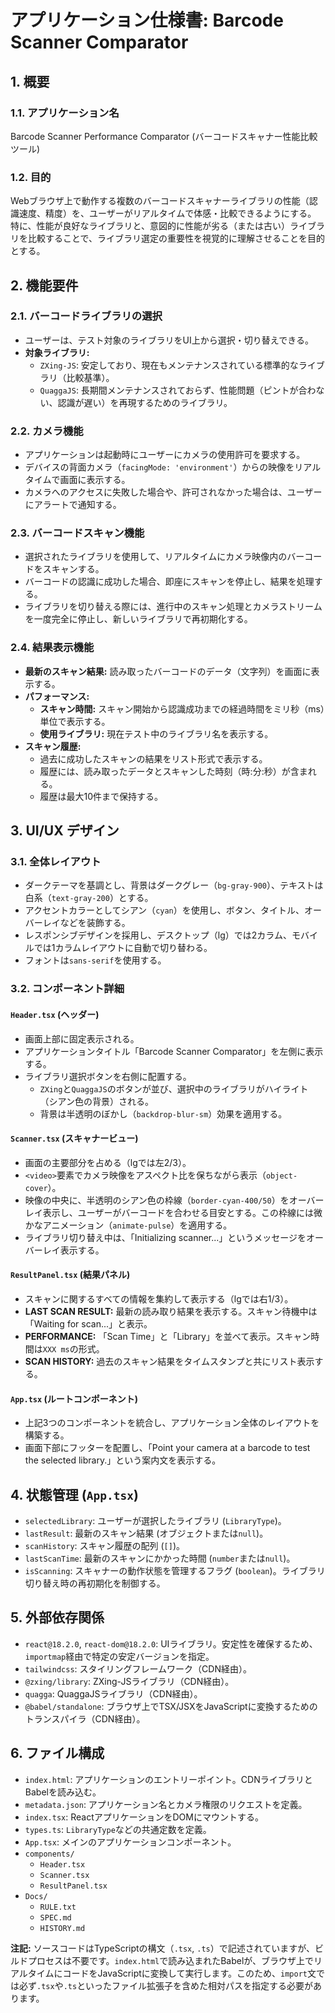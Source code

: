 # アプリケーション仕様書: Barcode Scanner Comparator

## 1. 概要

### 1.1. アプリケーション名
Barcode Scanner Performance Comparator (バーコードスキャナー性能比較ツール)

### 1.2. 目的
Webブラウザ上で動作する複数のバーコードスキャナーライブラリの性能（認識速度、精度）を、ユーザーがリアルタイムで体感・比較できるようにする。
特に、性能が良好なライブラリと、意図的に性能が劣る（または古い）ライブラリを比較することで、ライブラリ選定の重要性を視覚的に理解させることを目的とする。

## 2. 機能要件

### 2.1. バーコードライブラリの選択
- ユーザーは、テスト対象のライブラリをUI上から選択・切り替えできる。
- **対象ライブラリ:**
  - `ZXing-JS`: 安定しており、現在もメンテナンスされている標準的なライブラリ（比較基準）。
  - `QuaggaJS`: 長期間メンテナンスされておらず、性能問題（ピントが合わない、認識が遅い）を再現するためのライブラリ。

### 2.2. カメラ機能
- アプリケーションは起動時にユーザーにカメラの使用許可を要求する。
- デバイスの背面カメラ（`facingMode: 'environment'`）からの映像をリアルタイムで画面に表示する。
- カメラへのアクセスに失敗した場合や、許可されなかった場合は、ユーザーにアラートで通知する。

### 2.3. バーコードスキャン機能
- 選択されたライブラリを使用して、リアルタイムにカメラ映像内のバーコードをスキャンする。
- バーコードの認識に成功した場合、即座にスキャンを停止し、結果を処理する。
- ライブラリを切り替える際には、進行中のスキャン処理とカメラストリームを一度完全に停止し、新しいライブラリで再初期化する。

### 2.4. 結果表示機能
- **最新のスキャン結果:** 読み取ったバーコードのデータ（文字列）を画面に表示する。
- **パフォーマンス:**
  - **スキャン時間:** スキャン開始から認識成功までの経過時間をミリ秒（ms）単位で表示する。
  - **使用ライブラリ:** 現在テスト中のライブラリ名を表示する。
- **スキャン履歴:**
  - 過去に成功したスキャンの結果をリスト形式で表示する。
  - 履歴には、読み取ったデータとスキャンした時刻（時:分:秒）が含まれる。
  - 履歴は最大10件まで保持する。

## 3. UI/UX デザイン

### 3.1. 全体レイアウト
- ダークテーマを基調とし、背景はダークグレー（`bg-gray-900`）、テキストは白系（`text-gray-200`）とする。
- アクセントカラーとしてシアン（`cyan`）を使用し、ボタン、タイトル、オーバーレイなどを装飾する。
- レスポンシブデザインを採用し、デスクトップ（lg）では2カラム、モバイルでは1カラムレイアウトに自動で切り替わる。
- フォントは`sans-serif`を使用する。

### 3.2. コンポーネント詳細

#### `Header.tsx` (ヘッダー)
- 画面上部に固定表示される。
- アプリケーションタイトル「Barcode Scanner Comparator」を左側に表示する。
- ライブラリ選択ボタンを右側に配置する。
  - `ZXing`と`QuaggaJS`のボタンが並び、選択中のライブラリがハイライト（シアン色の背景）される。
  - 背景は半透明のぼかし（`backdrop-blur-sm`）効果を適用する。

#### `Scanner.tsx` (スキャナービュー)
- 画面の主要部分を占める（lgでは左2/3）。
- `<video>`要素でカメラ映像をアスペクト比を保ちながら表示（`object-cover`）。
- 映像の中央に、半透明のシアン色の枠線（`border-cyan-400/50`）をオーバーレイ表示し、ユーザーがバーコードを合わせる目安とする。この枠線には微かなアニメーション（`animate-pulse`）を適用する。
- ライブラリ切り替え中は、「Initializing scanner...」というメッセージをオーバーレイ表示する。

#### `ResultPanel.tsx` (結果パネル)
- スキャンに関するすべての情報を集約して表示する（lgでは右1/3）。
- **LAST SCAN RESULT:** 最新の読み取り結果を表示する。スキャン待機中は「Waiting for scan...」と表示。
- **PERFORMANCE:** 「Scan Time」と「Library」を並べて表示。スキャン時間は`XXX ms`の形式。
- **SCAN HISTORY:** 過去のスキャン結果をタイムスタンプと共にリスト表示する。

#### `App.tsx` (ルートコンポーネント)
- 上記3つのコンポーネントを統合し、アプリケーション全体のレイアウトを構築する。
- 画面下部にフッターを配置し、「Point your camera at a barcode to test the selected library.」という案内文を表示する。

## 4. 状態管理 (`App.tsx`)

- `selectedLibrary`: ユーザーが選択したライブラリ (`LibraryType`)。
- `lastResult`: 最新のスキャン結果 (オブジェクトまたは`null`)。
- `scanHistory`: スキャン履歴の配列 (`[]`)。
- `lastScanTime`: 最新のスキャンにかかった時間 (`number`または`null`)。
- `isScanning`: スキャナーの動作状態を管理するフラグ (`boolean`)。ライブラリ切り替え時の再初期化を制御する。

## 5. 外部依存関係

- `react@18.2.0`, `react-dom@18.2.0`: UIライブラリ。安定性を確保するため、`importmap`経由で特定の安定バージョンを指定。
- `tailwindcss`: スタイリングフレームワーク（CDN経由）。
- `@zxing/library`: ZXing-JSライブラリ（CDN経由）。
- `quagga`: QuaggaJSライブラリ（CDN経由）。
- `@babel/standalone`: ブラウザ上でTSX/JSXをJavaScriptに変換するためのトランスパイラ（CDN経由）。

## 6. ファイル構成

- `index.html`: アプリケーションのエントリーポイント。CDNライブラリとBabelを読み込む。
- `metadata.json`: アプリケーション名とカメラ権限のリクエストを定義。
- `index.tsx`: ReactアプリケーションをDOMにマウントする。
- `types.ts`: `LibraryType`などの共通定数を定義。
- `App.tsx`: メインのアプリケーションコンポーネント。
- `components/`
  - `Header.tsx`
  - `Scanner.tsx`
  - `ResultPanel.tsx`
- `Docs/`
  - `RULE.txt`
  - `SPEC.md`
  - `HISTORY.md`

**注記:** ソースコードはTypeScriptの構文（`.tsx`, `.ts`）で記述されていますが、ビルドプロセスは不要です。`index.html`で読み込まれたBabelが、ブラウザ上でリアルタイムにコードをJavaScriptに変換して実行します。このため、`import`文では必ず`.tsx`や`.ts`といったファイル拡張子を含めた相対パスを指定する必要があります。